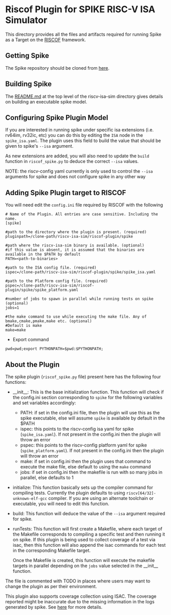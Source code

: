 # Riscof Plugin for SPIKE RISC-V ISA Simulator

This directory provides all the files and artifacts required for running Spike as a Target on the 
[RISCOF](https://github.com/riscv/riscof) framework.

## Getting Spike

The Spike repository should be cloned from [here](https://github.com/riscv/riscv-isa-sim/).

## Building Spike

The [README.md](../../README.md) at the top level of the riscv-isa-sim directory gives details on building an executable spike model.

## Configuring Spike Plugin Model

If you are interested in running spike under specific isa extensions (i.e. rv64im, rv32ic, etc) you
can do this by editing the `ISA` node in the `spike_isa.yaml`. The plugin uses this field to
build the value that should be given to spike's `--isa` argument. 

As new extensions are added, you will also need to update the `build` function in `riscof_spike.py`
to deduce the correct `--isa` values.

NOTE: the riscv-config yaml currently is only used to control the `--isa` arguments for spike and
does not configure spike in any other way

## Adding Spike Plugin target to RISCOF

You will need edit the `config.ini` file required by RISCOF with the following 


```
# Name of the Plugin. All entries are case sensitive. Including the name.
[spike]

#path to the directory where the plugin is present. (required)
pluginpath=/clone-path/riscv-isa-sim/riscof-plugin/spike

#path where the riscv-isa-sim binary is available. (optional)
#if this value is absent, it is assumed that the binaries are available in the $PATH by default
PATH=<path-to-binaries>

#path to the ISA config file. (required)
ispec=/clone-path/riscv-isa-sim/riscof-plugin/spike/spike_isa.yaml

#path to the Platform config file. (required)
pspec=/clone-path/riscv-isa-sim/riscof-plugin/spike/spike_platform.yaml

#number of jobs to spawn in parallel while running tests on spike (optional)
jobs=1

#the make command to use while executing the make file. Any of bmake,cmake,pmake,make etc. (optional)
#Default is make
make=make
```

- Export command
```
pwd=pwd;export PYTHONPATH=$pwd:$PYTHONPATH;
```

## About the Plugin

The spike plugin (`riscof_spike.py` file) present here has the following four functions:

- \_\_init\_\_: This is the base initialization function. This function will check if the config.ini
  section corresponding to `spike` for the following variables and set variables accordingly:

  - PATH: if set in the config.ini file, then the plugin will use this as the spike executable, else
    will assume `spike` is available by default in the $PATH
  - ispec: this points to the riscv-config isa yaml for spike (`spike_isa.yaml`). If not present in
    the config.ini then the plugin will throw an error
  - pspec: this points to the riscv-config platform yaml for spike (`spike_platform.yaml`). If not present in
    the config.ini then the plugin will throw an error
  - make: if set in config.ini then the plugin uses that command to execute the make file, else
    default to using the `make` command
  - jobs: if set in config.ini then the makefile is run with so many jobs in parallel, else defaults
    to 1

- initialize: This function basically sets up the compiler command for compiling tests. Currently
  the plugin defaults to using `riscv[64/32]-unknown-elf-gcc` compiler. If you are using an
  alternate toolchain or executable, you will need to edit this function.

- build: This function will deduce the value of the `--isa` argument required for spike.

- runTests: This function will first create a Makefile, where each target of the Makefile
  corresponds to compiling a specific test and then running it on spike. If this plugin is being
  used to collect coverage of a test via isac, then this function will also append the isac commands
  for each test in the corresponding Makefile target.

  Once the Makefile is created, this function will execute the makefile targets in parallel
  depending on the `jobs` value selected in the \_\_init\_\_ function.

The file is commented with TODO in places where users may want to change the plugin as per their
environment.

This plugin also supports coverage collection using ISAC. The coverage reported might be
inaccurate due to the missing information in the logs generated by spike. See [here](https://riscv-isac.readthedocs.io/en/stable/python_plugins.html#writing-your-own-plugins) for more details.
